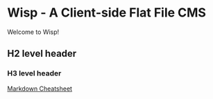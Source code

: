 # Wisp - A Client-side Flat File CMS

Welcome to Wisp!

## H2 level header

### H3 level header

[Markdown Cheatsheet](./?main=markdown.md)
